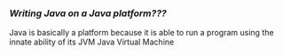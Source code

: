 ### _Writing Java on a Java platform???_  
Java is basically a platform because it is able to run a program using the innate ability of its JVM Java Virtual Machine 
